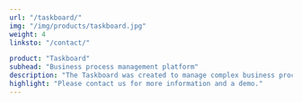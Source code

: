 ```yaml
---
url: "/taskboard/"
img: "/img/products/taskboard.jpg"
weight: 4
linksto: "/contact/"

product: "Taskboard"
subhead: "Business process management platform"
description: "The Taskboard was created to manage complex business processes. Tired of using sheets spreadsheets and off-the-shelf task management tools, we created a sophisticated platform for managing virtually any business process. Taskboard allows you to define what events initiate the process, who needs to manage each portion of it, and how. Taskboard allows managers to operate their organization and optimize for maximum efficiency."
highlight: "Please contact us for more information and a demo."
---
```

